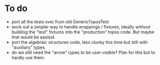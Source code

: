 # To do

- port all the tests over from old GenericToposTest
- work out a simpler way to handle wrappings / fixtures, ideally without
    building the "test" fixtures into the "production" topos code. But maybe that would be easiest.
- port the algebraic structures code, less clunky this time but still with "auxiliary" types    
- do we still need the "arrow" types to be user-visible? Plan for this but to hardly use them.

